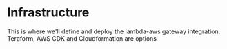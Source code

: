 # Infrastructure
This is where we'll define and deploy the lambda-aws gateway integration. Teraform, AWS CDK and Cloudformation are options
